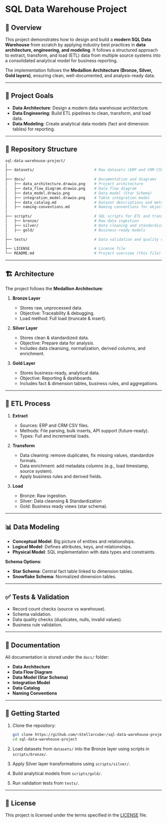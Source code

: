 # SQL Data Warehouse Project

## 📌 Overview

This project demonstrates how to design and build a **modern SQL Data Warehouse** from scratch by applying industry best practices in **data architecture, engineering, and modeling**. It follows a structured approach to extract, transform, and load (ETL) data from multiple source systems into a consolidated analytical model for business reporting.

The implementation follows the **Medallion Architecture (Bronze, Silver, Gold layers)**, ensuring clean, well-documented, and analysis-ready data.

---

## 🎯 Project Goals

* **Data Architecture**: Design a modern data warehouse architecture.
* **Data Engineering**: Build ETL pipelines to clean, transform, and load data.
* **Data Modeling**: Create analytical data models (fact and dimension tables) for reporting.

---

## 📂 Repository Structure

```bash
sql-data-warehouse-project/
│
├── datasets/                           # Raw datasets (ERP and CRM CSV files)
│
├── docs/                               # Documentation and diagrams
│   ├── data_architecture.drawio.png    # Project architecture
│   ├── data_flow_diagram.drawio.png    # Data flow diagram
│   ├── data_model.drawio.png           # Data model (Star Schema)
│   ├── integration_model.drawio.png    # Table integration model
│   ├── data_catalog.md                 # Dataset descriptions and metadata
│   ├── naming-conventions.md           # Naming conventions for objects
│
├── scripts/                            # SQL scripts for ETL and transformations
│   ├── bronze/                         # Raw data ingestion
│   ├── silver/                         # Data cleaning and standardization
│   ├── gold/                           # Business-ready models
│
├── tests/                              # Data validation and quality checks
│
├── LICENSE                             # License file
└── README.md                           # Project overview (this file)
```

---

## 🏗️ Architecture

The project follows the **Medallion Architecture**:

1. **Bronze Layer**

   * Stores raw, unprocessed data.
   * Objective: Traceability & debugging.
   * Load method: Full load (truncate & insert).

2. **Silver Layer**

   * Stores clean & standardized data.
   * Objective: Prepare data for analysis.
   * Includes data cleansing, normalization, derived columns, and enrichment.

3. **Gold Layer**

   * Stores business-ready, analytical data.
   * Objective: Reporting & dashboards.
   * Includes fact & dimension tables, business rules, and aggregations.

---

## 🔄 ETL Process

1. **Extract**

   * Sources: ERP and CRM CSV files.
   * Methods: File parsing, bulk inserts, API support (future-ready).
   * Types: Full and incremental loads.

2. **Transform**

   * Data cleaning: remove duplicates, fix missing values, standardize formats.
   * Data enrichment: add metadata columns (e.g., load timestamp, source system).
   * Apply business rules and derived fields.

3. **Load**

   * Bronze: Raw ingestion.
   * Silver: Data cleansing & Standardization
   * Gold: Business ready views (star schema).

---

## 📊 Data Modeling

* **Conceptual Model**: Big picture of entities and relationships.
* **Logical Model**: Defines attributes, keys, and relationships.
* **Physical Model**: SQL implementation with data types and constraints.

**Schema Options**:

* **Star Schema**: Central fact table linked to dimension tables.
* **Snowflake Schema**: Normalized dimension tables.

---

## ✅ Tests & Validation

* Record count checks (source vs warehouse).
* Schema validation.
* Data quality checks (duplicates, nulls, invalid values).
* Business rule validation.

---

## 📖 Documentation

All documentation is stored under the `docs/` folder:

* **Data Architecture**
* **Data Flow Diagram**
* **Data Model (Star Schema)**
* **Integration Model**
* **Data Catalog**
* **Naming Conventions**

---

## 🚀 Getting Started

1. Clone the repository:

   ```bash
   git clone https://github.com/<Stellarcube>/sql-data-warehouse-project.git
   cd sql-data-warehouse-project
   ```
2. Load datasets from `datasets/` into the Bronze layer using scripts in `scripts/bronze/`.
3. Apply Silver layer transformations using `scripts/silver/`.
4. Build analytical models from `scripts/gold/`.
5. Run validation tests from `tests/`.

---

## 📜 License

This project is licensed under the terms specified in the [LICENSE](LICENSE) file.
